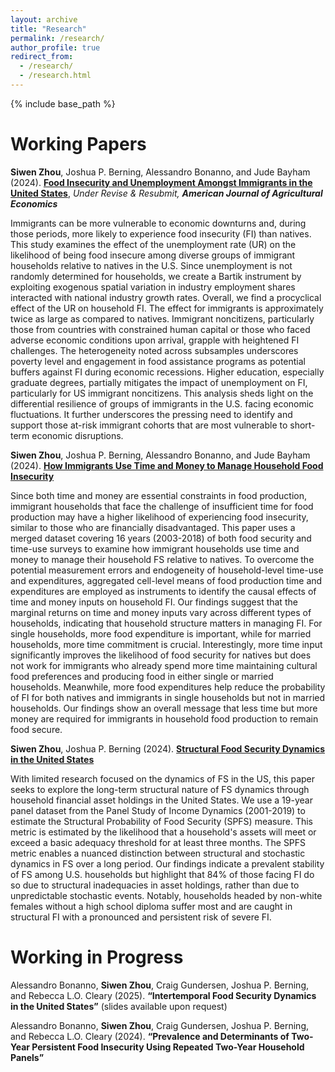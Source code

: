 ```yaml
---
layout: archive
title: "Research"
permalink: /research/
author_profile: true
redirect_from:
  - /research/
  - /research.html
---
```


{% include base_path %}

Working Papers
======
**Siwen Zhou**, Joshua P. Berning, Alessandro Bonanno, and Jude Bayham (2024). **[Food Insecurity and Unemployment Amongst Immigrants in the United States](https://github.com/Siwen0625/Siwen0625.github.io/blob/master/files/Paper1_Immigrant_FI_ur.pdf)**, *Under Revise & Resubmit, **American Journal of Agricultural Economics*** 

Immigrants can be more vulnerable to economic downturns and, during those periods, more likely to experience food insecurity (FI) than natives. This study examines the effect of the unemployment rate (UR) on the likelihood of being food insecure among diverse groups of immigrant households relative to natives in the U.S. Since unemployment is not randomly determined for households, we create a Bartik instrument by exploiting exogenous spatial variation in industry employment shares interacted with national industry growth rates. Overall, we find a procyclical effect of the UR on household FI. The effect for immigrants is approximately twice as large as compared to natives. Immigrant noncitizens, particularly those from countries with constrained human capital or those who faced adverse economic conditions upon arrival, grapple with heightened FI challenges. The heterogeneity noted across subsamples underscores poverty level and engagement in food assistance programs as potential buffers against FI during economic recessions. Higher education, especially graduate degrees, partially mitigates the impact of unemployment on FI, particularly for US immigrant noncitizens. This analysis sheds light on the differential resilience of groups of immigrants in the U.S. facing economic fluctuations. It further underscores the pressing need to identify and support those at-risk immigrant cohorts that are most vulnerable to short-term economic disruptions.

**Siwen Zhou**, Joshua P. Berning, Alessandro Bonanno, and Jude Bayham (2024). **[How Immigrants Use Time and Money to Manage Household Food Insecurity](https://github.com/Siwen0625/Siwen0625.github.io/blob/master/files/Paper2_time_FI.pdf)**

Since both time and money are essential constraints in food production, immigrant households that face the challenge of insufficient time for food production may have a higher likelihood of experiencing food insecurity, similar to those who are financially disadvantaged. This paper uses a merged dataset covering 16 years (2003-2018) of both food security and time-use surveys to examine how immigrant households use time and money to manage their household FS relative to natives. To overcome the potential measurement errors and endogeneity of household-level time-use and expenditures, aggregated cell-level means of food production time and expenditures are employed as instruments to identify the causal effects of time and money inputs on household FI. Our findings suggest that the marginal returns on time and money inputs vary across different types of households, indicating that household structure matters in managing FI. For single households, more food expenditure is important, while for married households, more time commitment is crucial. Interestingly, more time input significantly improves the likelihood of food security for natives but does not work for immigrants who already spend more time maintaining cultural food preferences and producing food in either single or married households. Meanwhile, more food expenditures help reduce the probability of FI for both natives and immigrants in single households but not in married households. Our findings show an overall message that less time but more money are required for immigrants in household food production to remain food secure.

**Siwen Zhou**, Joshua P. Berning (2024). **[Structural Food Security Dynamics in the United States](https://github.com/Siwen0625/Siwen0625.github.io/blob/master/files/Paper3_Structural_FI.pdf)**

With limited research focused on the dynamics of FS in the US, this paper seeks to explore the long-term structural nature of FS dynamics through household financial asset holdings in the United States. We use a 19-year panel dataset from the Panel Study of Income Dynamics (2001-2019) to estimate the Structural Probability of Food Security (SPFS) measure. This metric is estimated by the likelihood that a household's assets will meet or exceed a basic adequacy threshold for at least three months. The SPFS metric enables a nuanced distinction between structural and stochastic dynamics in FS over a long period. Our findings indicate a prevalent stability of FS among U.S. households but highlight that 84% of those facing FI do so due to structural inadequacies in asset holdings, rather than due to unpredictable stochastic events. Notably, households headed by non-white females without a high school diploma suffer most and are caught in structural FI with a pronounced and persistent risk of severe FI.

Working in Progress
====== 
Alessandro Bonanno, **Siwen Zhou**, Craig Gundersen, Joshua P. Berning, and Rebecca L.O. Cleary (2025). **“Intertemporal Food Security Dynamics in the United States”** (slides available upon request)

Alessandro Bonanno, **Siwen Zhou**, Craig Gundersen, Joshua P. Berning, and Rebecca L.O. Cleary (2024). **“Prevalence and Determinants of Two-Year Persistent Food Insecurity Using Repeated Two-Year Household Panels”**


